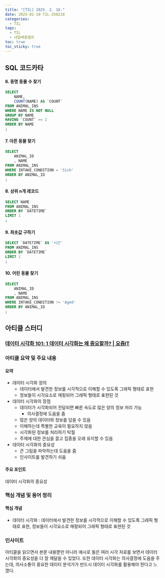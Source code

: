 ```yaml
---
title: "[TIL] 2025. 2. 18."
date: 2025-02-18-TIL-250218
categories:
  - TIL
tags:
  - TIL
  - 내일배움캠프
toc: true
toc_sticky: true
---
```

## SQL 코드카타

#### 6. 동명 동물 수 찾기
```sql
SELECT 
    NAME,
    COUNT(NAME) AS `COUNT`
FROM ANIMAL_INS
WHERE NAME IS NOT NULL
GROUP BY NAME
HAVING `COUNT` >= 2
ORDER BY NAME
;
```

#### 7. 아픈 동물 찾기
```sql
SELECT
    ANIMAL_ID
    , NAME
FROM ANIMAL_INS
WHERE INTAKE_CONDITION = 'Sick'
ORDER BY ANIMAL_ID
;
```

#### 8. 상위 n개 레코드
```sql
SELECT NAME
FROM ANIMAL_INS
ORDER BY `DATETIME`
LIMIT 1
;
```

#### 9. 최솟값 구하기
```sql
SELECT `DATETIME` AS '시간'
FROM ANIMAL_INS
ORDER BY `DATETIME`
LIMIT 1
;
```

#### 10. 어린 동물 찾기

```sql
SELECT 
    ANIMAL_ID
    , NAME
FROM ANIMAL_INS
WHERE INTAKE_CONDITION != 'Aged'
ORDER BY ANIMAL_ID
;
```

## 아티클 스터디

### [데이터 시각화 101: 1 데이터 시각화는 왜 중요할까? | 요즘IT](https://yozm.wishket.com/magazine/detail/1750/)

### 아티클 요약 및 주요 내용
#### 요약
- 데이터 시각화 정의
	- 데이터에서 발견한 정보를 시각적으로 이해할 수 있도록 그래픽 형태로 표현
	- 정보들이 시각요소로 매핑되어 그래픽 형태로 표현된 것
- 데이터 시각화의 장점
	 - 데이터가 시각화되어 전달되면 빠른 속도로 많은 양의 정보 처리 가능
	   - 의사결정에 도움을 줌
	- 많은 양의 데이터와 정보를 담을 수 있음
	- 이해하는데 특별한 교육이 필요하지 않음
	- 시각화된 정보를 처리하기 탁월
	- 주제에 대한 관심을 끌고 집중을 오래 유지할 수 있음
- 데이터 시각화의 중요성
	 - 큰 그림을 파악하는데 도움을 줌
	 - 인사이트를 발견하기 쉬움
#### 주요 포인트 
데이터 시각화의 중요성

### 핵심 개념 및 용어 정리
#### 핵심 개념
-  데이터 시각화 : 데이터에서 발견한 정보를 시각적으로 이해할 수 있도록 그래픽 형태로 표현, 정보들이 시각요소로 매핑되어 그래픽 형태로 표현된 것

### 인사이트
아티클을 읽으면서 본문 내용뿐만 아니라 예시로 들은 여러 시각 자료를 보면서 데이터 시각화의 중요성을 더 잘 깨달을 수 있었다. 또한 데이터 시각화는 의사결정에 도움을 주는데, 의사소통이 중요한 데이터 분석가가 반드시 데이터 시각화를 활용해야 한다고 느꼈다.